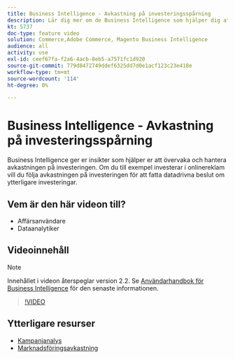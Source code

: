 ```yaml
---
title: Business Intelligence - Avkastning på investeringsspårning
description: Lär dig mer om de Business Intelligence som hjälper dig att få avkastning på din investering.
kt: 5737
doc-type: feature video
solution: Commerce,Adobe Commerce, Magento Business Intelligence
audience: all
activity: use
exl-id: ceef67fa-f2a6-4acb-8eb5-a7571fc1d920
source-git-commit: 779d8472749ddef6325dd7d0e1acf123c23e418e
workflow-type: tm+mt
source-wordcount: '114'
ht-degree: 0%

---
```


# Business Intelligence - Avkastning på investeringsspårning

Business Intelligence ger er insikter som hjälper er att övervaka och hantera avkastningen på investeringen. Om du till exempel investerar i onlinereklam vill du följa avkastningen på investeringen för att fatta datadrivna beslut om ytterligare investeringar.

## Vem är den här videon till?

- Affärsanvändare
- Dataanalytiker

## Videoinnehåll

>[!NOTE]
>
>Innehållet i videon återspeglar version 2.2. Se [Användarhandbok för Business Intelligence](https://docs.magento.com/mbi/) för den senaste informationen.

>[!VIDEO](https://video.tv.adobe.com/v/35991?quality=12&learn=on)

## Ytterligare resurser

- [Kampanjanalys](https://docs.magento.com/mbi/data-analyst/analysis/camp-analysis.html)
- [Marknadsföringsavkastning](https://docs.magento.com/mbi/data-analyst/analysis/marketing-roi.html)
